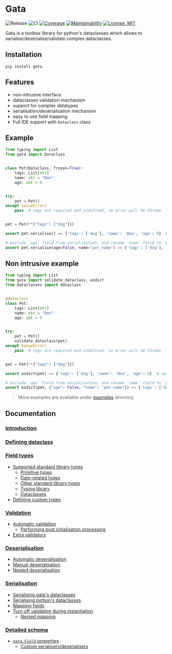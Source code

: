 # Gata
![Release](https://github.com/kodemore/gata/workflows/Release/badge.svg)
![CI](https://github.com/kodemore/gata/workflows/Linting%20and%20Tests/badge.svg?branch=master)
[![Coverage](https://codecov.io/gh/kodemore/gata/branch/master/graph/badge.svg)](https://codecov.io/gh/kodemore/gata)
[![Maintainability](https://api.codeclimate.com/v1/badges/00892e0c37a7f1716bdd/maintainability)](https://codeclimate.com/github/kodemore/gata/maintainability)
[![License: MIT](https://img.shields.io/badge/License-MIT-yellow.svg)](https://opensource.org/licenses/MIT)

Gata is a toolbox library for python's dataclasses which allows to serialise/deserialise/validate complex dataclasses.

## Installation

`pip install gata`

## Features
 - non-intrusive interface
 - dataclasses validation mechanism
 - support for complex datatypes
 - serialisation/deserialisation mechanism
 - easy to use field mapping
 - Full IDE support with `Dataclass` class


## Example
```python
from typing import List
from gata import Dataclass


class Pet(Dataclass, frozen=True):
    tags: List[str]
    name: str = "Boo"
    age: int = 0


try:
    pet = Pet()
except ValueError:
    pass  # tags are required and undefined, so error will be thrown


pet = Pet(**{"tags": ["dog"]})

assert pet.serialise() == {'tags': ['dog'], 'name': 'Boo', 'age': 0}  # serialise object

# exclude `age` field from serialisation, and rename `name` field to `pet_name`
assert pet.serialise(age=False, name="pet_name") == {'tags': ['dog'], 'pet_name': 'Boo'}
```

## Non intrusive example
```python
from typing import List
from gata import validate_dataclass, asdict
from dataclasses import dataclass


@dataclass
class Pet:
    tags: List[str]
    name: str = "Boo"
    age: int = 0


try:
    pet = Pet()
    validate_dataclass(pet)
except ValueError:
    pass  # tags are required and undefined, so error will be thrown


pet = Pet(**{"tags": ["dog"]})

assert asdict(pet) == {'tags': ['dog'], 'name': 'Boo', 'age': 0}  # serialise object

# exclude `age` field from serialisation, and rename `name` field to `pet_name`
assert asdict(pet, {"age": False, "name": "pet_name"}) == {'tags': ['dog'], 'pet_name': 'Boo'}
```

> More examples are available under [examples](examples) directory

## Documentation

### [ Introduction](docs/1_introduction.md)

### [ Defining dataclass](docs/2_defining_dataclass.md)

### [ Field types](docs/3_field_types.md)

  * [ Supported standard library types](docs/3_field_types.md#supported-standard-library-types)
    * [ Primitive types](docs/3_field_types.md#primitive-types)
    * [ Date-related types](docs/3_field_types.md#date-related-types)
    * [ Other standard library types](docs/3_field_types.md#other-standard-library-types)
    * [ Typing library](docs/3_field_types.md#typing-library)
    * [ Dataclasses](docs/3_field_types.md#dataclasses)
  * [ Defining custom types](docs/3_field_types.md#defining-custom-types)
### [ Validation](docs/4_validation.md)

  * [ Automatic validation](docs/4_validation.md#automatic-validation)
    * [ Performing post initialisation processing](docs/4_validation.md#performing-post-initialisation-processing)
  * [ Extra validators](docs/4_validation.md#extra-validators)
### [ Deserialisation](docs/5_deserialisation.md)

  * [ Automatic deserialisation](docs/5_deserialisation.md#automatic-deserialisation)
  * [ Manual deserialisation](docs/5_deserialisation.md#manual-deserialisation)
  * [ Nested deserialisation](docs/5_deserialisation.md#nested-deserialisation)
### [ Serialisation](docs/6_serialisation.md)

  * [ Serialising gata's dataclasses](docs/6_serialisation.md#serialising-gatas-dataclasses)
  * [ Serialising python's dataclasses](docs/6_serialisation.md#serialising-pythons-dataclasses)
  * [ Mapping fields](docs/6_serialisation.md#mapping-fields)
* [ Turn off validation during instantiation](docs/6_serialisation.md#turn-off-validation-during-instantiation)
    * [ Nested mapping](docs/6_serialisation.md#nested-mapping)
### [ Detailed schema](docs/7_detailed_schemas.md)
  * [ `gata.Field` properties](docs/7_detailed_schemas.md#gatafield-properties)
    * [ Custom serialisers/deserialisers](docs/7_detailed_schemas.md#custom-serialisersdeserialisers)
